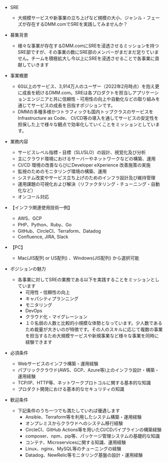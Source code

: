 - SRE
  - 大規模サービスや新事業の立ち上げなど規模の大小、ジャンル・フェーズが存在するDMM.comでSREを実践してみませんか？
- 募集背景
  - 様々な事業が存在するDMM.comにSREを浸透させるミッションを持つSRE部ですが、その事業の数にSRE部のメンバーがまだまだ足りていません。チームを積極拡大し今以上にSREを浸透させることで各事業に貢献していきます
- 事業概要
  - 60以上のサービス、3,914万人のユーザー（2022年2月時点）を抱え更に成長を続けるDMM.com。SREは各プロダクトを担当しアプリケーションエンジニアと共に信頼性・可用性の向上や自動化などの取り組みを通じてサービスの成長を目指すポジションです。
  - DMMの多種多様かつトラフィックも国内トップクラスのサービスをInfrastructure as Code、 CI/CD等の導入を通してサービスの安定性を担保した上で様々な観点で効率化していくことをミッションとしています。
- 業務内容
  - サービスレベル指標・目標（SLI/SLO）の設計、視覚化及び分析 
  - 主にクラウド環境におけるサーバーやネットワークなどの構築、運用 
  - CI/CD 環境の改善ならびにDeveloper eXperience 改善施策の実施 
  - 監視のためのモニタリング環境の構築、運用 
  - システム改変やサービス立ち上げのためのインフラ設計及び維持管理 
  - 運用課題の可視化および解決（リファクタリング・チューニング・自動化など） 
  - オンコール対応

- 【インフラ関連使用技術一例】
  - AWS、GCP
  - PHP、Python、Ruby、Go 
  - GitHub、CircleCI、Terraform、Datadog 
  - Confluence, JIRA, Slack

- 【PC】 
  - Mac(JIS配列 or US配列) 、Windows(JIS配列) から選択可能

- ポジションの魅力
  - 各事業に対してSREの業務である以下を実践することをミッションとしています
    - 可用性・信頼性の向上
    - キャパシティプランニング 
    - モニタリング 
    - DevOps 
    - クラウド化・マイグレーション
    - １０名弱の人数と比較的小規模な体勢となっています。少人数であるため裁量が大きいのが特徴です。その人のスキルに応じて複数の事業を担当するため大規模サービスや新規事業など様々な事業を同時に経験できます

- 必須条件 
  - Webサービスのインフラ構築・運用経験 
  - パブリッククラウド(AWS、GCP、Azure等)上のインフラ設計・構築・運用経験 
  - TCP/IP、HTTP等、ネットワークプロトコルに関する基本的な知識 
  - プロダクト開発における基本的なセキュリティの知識

- 歓迎条件 
  - 下記条件のうち一つでも満たしていれば優遇します 
    - Ansible、Terraform等を利用したシステム構築・運用経験 
    - オンプレミスからクラウドへのシステム移行経験 
    - CircleCI、GitHub Actions等を用いたCI/CDパイプラインの構築経験 
    - composer、npm、pip等、パッケージ管理システムの基礎的な知識 
    - コンテナ、Microservicesに関する知識、運用経験 
    - Linux、nginx、MySQL等のチューニングの経験 
    - Datadog、NewRelic等モニタリング基盤の設計・運用経験